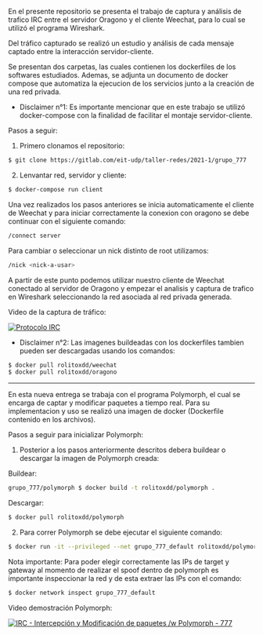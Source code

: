 En el presente repositorio se presenta el trabajo de captura y análisis de trafico IRC entre el servidor Oragono y el cliente Weechat, para lo cual se utilizó  el programa Wireshark.

Del tráfico capturado se realizó un estudio y análisis de cada mensaje captado entre la interacción servidor-cliente.

Se presentan dos carpetas, las cuales contienen los dockerfiles de los softwares estudiados. Ademas, se adjunta un documento de docker compose que automatiza la ejecucion de los servicios junto a la creación de una red privada.

- Disclaimer n°1: Es importante mencionar que en este trabajo se utilizó docker-compose con la finalidad de facilitar el montaje servidor-cliente.

Pasos a seguir:

1. Primero clonamos el repositorio:
```sh
$ git clone https://gitlab.com/eit-udp/taller-redes/2021-1/grupo_777
```

2. Lenvantar red, servidor y cliente:

```sh
$ docker-compose run client
```

Una vez realizados los pasos anteriores se inicia automaticamente el cliente de Weechat y para iniciar correctamente la conexion con oragono se debe continuar con el siguiente comando:
```sh
/connect server
```

Para cambiar o seleccionar un nick distinto de root utilizamos:

```sh
/nick <nick-a-usar>
```

A partir de este punto podemos utilizar nuestro cliente de Weechat conectado al servidor de Oragono y empezar el analisis y captura de trafico en Wireshark seleccionando la red asociada al red privada generada.



Video de la captura de tráfico:

[![Protocolo IRC](http://img.youtube.com/vi/8dNjg6tq-zI/0.jpg)](http://www.youtube.com/watch?v=8dNjg6tq-zI "Protocolo IRC")


- Disclaimer n°2: Las imagenes buildeadas con los dockerfiles tambien pueden ser descargadas usando los comandos:

```sh
$ docker pull rolitoxdd/weechat
$ docker pull rolitoxdd/oragono
```
---------------------------------------------------------------------------------

En esta nueva entrega se trabaja con el programa Polymorph, el cual se encarga de captar y modificar paquetes a tiempo real. Para su implementacion y uso se realizó una imagen de docker (Dockerfile contenido en los archivos).

Pasos a seguir para inicializar Polymorph:

1. Posterior a los pasos anteriormente descritos debera buildear o descargar la imagen de Polymorph creada:

Buildear:
```sh
grupo_777/polymorph $ docker build -t rolitoxdd/polymorph .
```
Descargar:

```sh
$ docker pull rolitoxdd/polymorph
```

2. Para correr Polymorph se debe ejecutar el siguiente comando:

```sh
$ docker run -it --privileged --net grupo_777_default rolitoxdd/polymorph
```

Nota importante: Para poder elegir correctamente las IPs de target y gateway al momento de realizar el spoof dentro de polymorph es importante inspeccionar la red y de esta extraer las IPs con el comando:

```sh
$ docker network inspect grupo_777_default
```

Video demostración Polymorph:

[![IRC - Intercepción y Modificación de paquetes /w Polymorph - 777](http://img.youtube.com/vi/5sbMDurwiEA/0.jpg)](http://www.youtube.com/watch?v=5sbMDurwiEA "IRC - Intercepción y Modificación de paquetes /w Polymorph - 777")